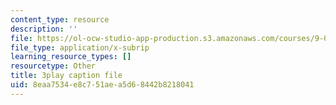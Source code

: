 ```yaml
---
content_type: resource
description: ''
file: https://ol-ocw-studio-app-production.s3.amazonaws.com/courses/9-04-sensory-systems-fall-2013/8eaa7534e8c751aea5d68442b8218041_rGYhDvz066I.vtt
file_type: application/x-subrip
learning_resource_types: []
resourcetype: Other
title: 3play caption file
uid: 8eaa7534-e8c7-51ae-a5d6-8442b8218041
---
```


